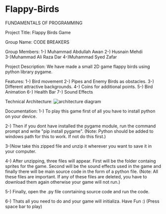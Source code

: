 # Flappy-Birds
FUNDAMENTALS OF PROGRAMMING

Project Title:
  Flappy Birds Game

Group Name: 
  CODE BREAKERS

Group Members:
  1-) Muhammad Abdullah Awan
  2-) Husnain Mehdi
  3-)Muhammad Ali Raza Dar
  4-)Muhammad Syed Zafar

Project Description: 
    We have made a small 2D game flappy birds using python library pygame.

Features:
  1-) Bird movement 
  2-) Pipes and Enemy Birds as obstacles.
  3-) Different attractive backgrounds.
  4-) Coins for additional points.
  5-) Bird Animation
  6-) Health Bar
  7-) Sound Effects

Technical Architecture:
  ![architecture diagram](https://user-images.githubusercontent.com/77991008/105828433-f145d580-5fe4-11eb-867e-386436bdf0c6.jpeg)

 
Documentation:
  1-) To play this game first of all you have to install python on your device. 

  2-) Then if you dont have installed the pygame module, run the command prompt and write "pip install pygame".
      (Note: Python should be added to windows path for this to work. If not do this first.)

  3-)Now take this zipped file and unzip it wherever you want to save it in your computer.

  4-) After unzipping, three files will appear. First will be the folder containg sprites for the game. Second will be the sound effects used in the game and finally there will        be main source code in the form of a python file.
      (Note: All these files are important. If any of these files are deleted, you have to download them again otherwise your game will not run.)

  5-) Finally, open the .py file conrtaining source code and run the code.

  6-) Thats all you need to do and your game will initializa. Have Fun :) 
      (Press space bar to play)

